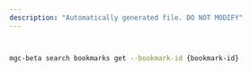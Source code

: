 ```yaml
---
description: "Automatically generated file. DO NOT MODIFY"
---
```


```bash


mgc-beta search bookmarks get --bookmark-id {bookmark-id}

```